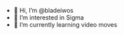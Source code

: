 - 👋 Hi, I’m @bladeiwos
- 👀 I’m interested in Sigma 
- 🌱 I’m currently learning video moves

<!---
bladeiwos/bladeiwos is a ✨ special ✨ repository because its `README.md` (this file) appears on your GitHub profile.
You can click the Preview link to take a look at your changes.
--->
